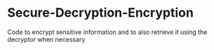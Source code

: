 # Secure-Decryption-Encryption
Code to encrypt sensitive information and to also retrieve it using the decryptor when necessary

